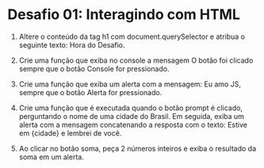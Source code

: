 # Desafio 01: Interagindo com HTML

1. Altere o conteúdo da tag h1 com document.querySelector e atribua o seguinte texto: Hora do Desafio.

2. Crie uma função que exiba no console a mensagem O botão foi clicado sempre que o botão Console for pressionado.

3. Crie uma função que exiba um alerta com a mensagem: Eu amo JS, sempre que o botão Alerta for pressionado.

4. Crie uma função que é executada quando o botão prompt é clicado, perguntando o nome de uma cidade do Brasil. Em seguida, exiba um alerta com a mensagem concatenando a resposta com o texto: Estive em {cidade} e lembrei de você.

5. Ao clicar no botão soma, peça 2 números inteiros e exiba o resultado da soma em um alerta.